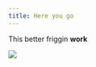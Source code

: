 ```yaml
---
title: Here you go
---
```

This better friggin **work**

![](/media_folder/abstraction_rainbow_background.jpg)
